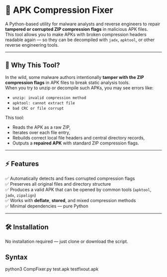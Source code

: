 # 🔧 APK Compression Fixer

A Python-based utility for malware analysts and reverse engineers to repair **tampered or corrupted ZIP compression flags** in malicious APK files.  
This tool allows you to make APKs with broken compression headers readable again — so they can be decompiled with `jadx`, `apktool`, or other reverse engineering tools.

---

## 📌 Why This Tool?

In the wild, some malware authors intentionally **tamper with the ZIP compression flags** in APK files to break static analysis tools.  
When you try to unzip or decompile such APKs, you may see errors like:

- `unzip: invalid compression method`
- `apktool: cannot extract file`
- `bad CRC or file corrupt`

This tool:
- Reads the APK as a raw ZIP,
- Iterates over each file entry,
- Rebuilds correct local file headers and central directory records,
- Outputs a **repaired APK** with standard ZIP compression flags.

---

## ⚡ Features
✅ Automatically detects and fixes corrupted compression flags  
✅ Preserves all original files and directory structure  
✅ Produces a valid APK that can be opened by common tools (`apktool`, `jadx`, `zipalign`)  
✅ Works with **deflate**, **stored**, and mixed compression methods  
✅ Minimal dependencies — pure Python

---

## 🛠️ Installation

No installation required — just clone or download the script.

## Syntax

python3 CompFixer.py test.apk testfixout.apk  

